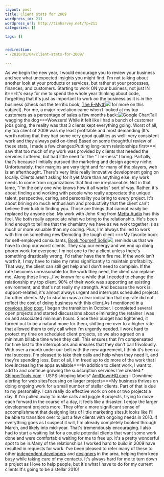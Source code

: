 ```yaml
--- 
layout: post
title: Client stats for 2009
wordpress_id: 211
wordpress_url: http://timharvey.net/?p=211
categories: []

tags: []


redirection:
- /2010/01/04/client-stats-for-2009/

---
```

As we begin the new year, I would encourage you to review your business and see what unexpected insights you might find. I'm not talking about another look at your products or services, but rather at your processes, finances, and customers. Starting to work ON your business, not just IN it===It's easy for me to spend the whole year thinking about code, forgetting that it's just as important to work *on* the business as it is *in* the business (check out the terrific book, [The E-Myth](http://www.amazon.com/gp/product/0887307280?ie=UTF8&tag=timharvethebl-20&linkCode=as2&camp=1789&creative=390957&creativeASIN=0887307280)![](http://www.assoc-amazon.com/e/ir?t=timharvethebl-20&l=as2&o=1&a=0887307280) for more on this subject).  For me, a major revelation came when I looked at my top customers as a percentage of sales a few months back:![Google Chart](http://chart.apis.google.com/chart?chtt=Top+clients+as+a+%+of+sales&chts=000000,12&chs=400x200&chf=bg,s,ffffff|c,s,ffffff&chxt=x,y&chxl=0:|53|19.5|14.5|4|3.8|2.5|1:|0.00|26.50|53.00&cht=bvs&chd=t:100.00,36.79,27.35,7.54,7.16,4.71&chco=0066cc&chbh=25)Tail wagging the dog===Wowzers! While it felt like I had a bunch of customer jobs going, the reality was that 3 clients kept everything going. Worst of all, my top client of 2009 was my least profitable and most demanding (It's worth noting that they had some very good qualities as well: very consistent work and they always paid on-time).Based on some thoughtful review of these stats, I made a few changes:Putting long-term relationships first===I saw that too much of my work was provided by clients that needed the services I offered, but had little need for the "Tim-ness" I bring. Partially, that's because I initially pursued the marketing and design agency niche. Unfortunately, their margins are very tight and for many of the players, web is an afterthought. There's very little really innovative development going on locally. Clients aren't asking for it yet.More than anything else, my work needs to come from organizations that find me irreplaceable. Not in that lame, "I'm the only one who knows how it all works" sort of way. Rather, it's about finding and working with people who really appreciate the unique talent, perspective, caring, and personality you bring to every project. It's about brining so much enthusiasm and productivity that the client can't believe their luck in finding you. Those are things that cannot easily be replaced by anyone else. My work with John King from [Metta Audio](http://mettaaudio.com/) has this feel. We both really appreciate what we bring to the relationship. He's been kind enough to tell me that the chemistry we have as we work together is as much or more valuable than my coding. Plus, I'm always thrilled to work with him on something new!Demoting the tough client ===My favorite book for self-employed consultants, [Book Yourself Solid](http://www.amazon.com/gp/product/0470281901?ie=UTF8&tag=timharvethebl-20&linkCode=as2&camp=1789&creative=390957&creativeASIN=0470281901)![](http://www.assoc-amazon.com/e/ir?t=timharvethebl-20&l=as2&o=1&a=0470281901), reminds us that we have to drop our worst clients. They sap our energy and we end up doing poorer work for everyone. I'm not one to fire a client unless there's something drastically wrong, I'd rather have them fire me. If the work isn't worth it, I may have to raise my rates significantly to maintain profitability. That way, the client can still get help and I don't need to complain. If the rate becomes unreasonable for the work they need, the client can replace me. Along those lines...I've known for a while that I needed to change the relationship my top client. 90% of their work was supporting an existing environment, and that's not really my strength. And because the work is support-related, it's almost always urgent and interrupts scheduled projects for other clients. My frustration was a clear indication that my rate did not reflect the cost of doing business with this client.As I mentioned in [a previous blog post](http://timharvey.net/2009/10/15/find-your-ideal-clients-then-take-amazing-care-of-them/), I began the transition in October. I completed several open projects and started discussions about eliminating the retainer I was on and associated minimum hours. Since their budget had tightened, it turned out to be a natural move for them, shifting me over to a higher rate that allowed them to only call when I'm urgently needed. I work hard to protect my time on scheduled client projects, so we also agreed on a minimum billable time when they call. This ensures that I'm compensated for time lost to the interruptions and ensures that they don't call frivolously. With over a month under our belt with the new agreement, I think it's been a real success. I'm pleased to take their calls and help when they need it, and they're spending less. Best of all, I'm freed up to do more of the work that I love.Increasing the apps available===In addition to client work, I want to add to and continue growing the subscription services I've created:* [ShipperTools.com](http://www.shippertools.com/) - USPS shipping labels* [AmIDownHQ.com](http://www.AmIDownHQ.com/) - Downtime alerting for web sitesFocusing on larger projects===My business thrives on doing ongoing work for a small number of stellar clients. Part of that is due to my personality. I can really do effective work on one or two projects a day. If I'm pulled away to make calls and juggle 8 projects, trying to move each forward in the course of a day, it feels like a disaster. I enjoy the larger development projects more. They offer a more significant sense of accomplishment that designing lots of little marketing sites.It looks like I'll be able to transition over to just a few clients with ongoing needs in 2010. If everything goes as I suspect it will, I'm already completely booked through March, and likely into mid-year. That's tremendously encouraging. I also had to start a waiting list for a couple potential clients that want some work done and were comfortable waiting for me to free up. It's a pretty wonderful spot to be in.Many of the relationships I worked hard to build in 2009 have resulted in requests for work. I've been pleased to refer many of these to other [independent developers](http://www.disruptiveventures.com/) and [designers](http://www.identity33.com/) in the area, helping them keep busy while taking care of my contacts. It's always hard for me to turn down a project as I love to help people, but it's what I have to do for my current clients.It's going to be a stellar 2010!

